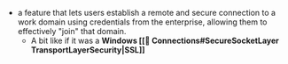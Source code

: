 - a feature that lets users establish a remote and secure connection to a work domain using credentials from the enterprise, allowing them to effectively "join" that domain.
	- A bit like if it was a **Windows [[🔗 Connections#SecureSocketLayer TransportLayerSecurity|SSL]]**